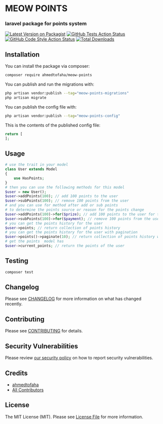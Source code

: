 # MEOW POINTS
### laravel package for points system
[![Latest Version on Packagist](https://img.shields.io/packagist/v/ahmedtofaha/meow-points.svg?style=flat-square)](https://packagist.org/packages/ahmedtofaha/meow-points)
[![GitHub Tests Action Status](https://img.shields.io/github/workflow/status/ahmedtofaha/meow-points/run-tests?label=tests)](https://github.com/ahmedtofaha/meow-points/actions?query=workflow%3Arun-tests+branch%3Amain)
[![GitHub Code Style Action Status](https://img.shields.io/github/workflow/status/ahmedtofaha/meow-points/Fix%20PHP%20code%20style%20issues?label=code%20style)](https://github.com/ahmedtofaha/meow-points/actions?query=workflow%3A"Fix+PHP+code+style+issues"+branch%3Amain)
[![Total Downloads](https://img.shields.io/packagist/dt/ahmedtofaha/meow-points.svg?style=flat-square)](https://packagist.org/packages/ahmedtofaha/meow-points)
## Installation

You can install the package via composer:

```bash
composer require ahmedtofaha/meow-points
```

You can publish and run the migrations with:

```bash
php artisan vendor:publish --tag="meow-points-migrations"
php artisan migrate
```

You can publish the config file with:

```bash
php artisan vendor:publish --tag="meow-points-config"
```

This is the contents of the published config file:

```php
return [
];
```


## Usage

```php
# use the trait in your model
class User extends Model
{
    use HasPoints;
}
# then you can use the following methods for this model
$user = new User();
$user->addPoints(100); // add 100 points to the user
$user->subPoints(100); // remove 100 points from the user
# and you can use for method after add or sub points
# to determine the points source or reason for the points change
$user->addPoints(100)->for($prize); // add 100 points to the user for the prize
$user->subPoints(100)->for($payment); // remove 100 points from the user for the payment
# you can get the points history for the user
$user->points; // return collection of points history
# you can get the points history for the user with pagination
$user->points()->paginate(10); // return collection of points history with pagination
# get the points  model has
$user->current_points; // return the points of the user
```


## Testing

```bash
composer test
```

## Changelog

Please see [CHANGELOG](CHANGELOG.md) for more information on what has changed recently.

## Contributing

Please see [CONTRIBUTING](CONTRIBUTING.md) for details.

## Security Vulnerabilities

Please review [our security policy](../../security/policy) on how to report security vulnerabilities.

## Credits

- [ahmedtofaha](https://github.com/ahmedtofaha10)
- [All Contributors](../../contributors)

## License

The MIT License (MIT). Please see [License File](LICENSE.md) for more information.
